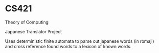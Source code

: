 # CS421
Theory of Computing

Japanese Translator Project

Uses deterministic finite automata to parse out japanese words (in romaji) and cross reference found words to a lexicon of known words.

